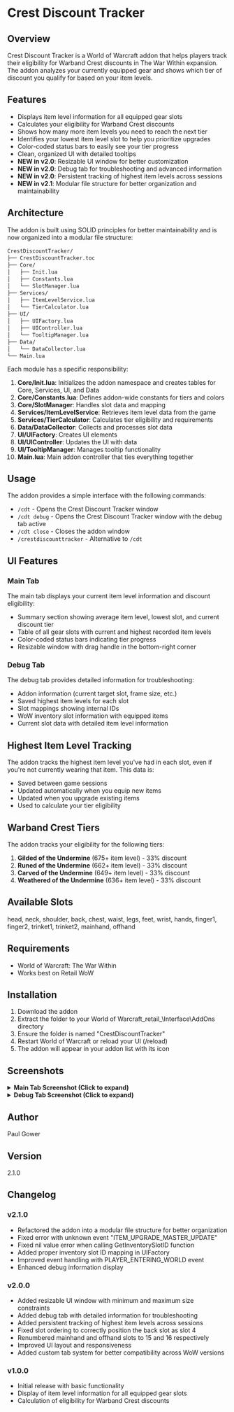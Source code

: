 # Crest Discount Tracker

## Overview
Crest Discount Tracker is a World of Warcraft addon that helps players track their eligibility for Warband Crest discounts in The War Within expansion. The addon analyzes your currently equipped gear and shows which tier of discount you qualify for based on your item levels.

## Features
- Displays item level information for all equipped gear slots
- Calculates your eligibility for Warband Crest discounts
- Shows how many more item levels you need to reach the next tier
- Identifies your lowest item level slot to help you prioritize upgrades
- Color-coded status bars to easily see your tier progress
- Clean, organized UI with detailed tooltips
- **NEW in v2.0**: Resizable UI window for better customization
- **NEW in v2.0**: Debug tab for troubleshooting and advanced information
- **NEW in v2.0**: Persistent tracking of highest item levels across sessions
- **NEW in v2.1**: Modular file structure for better organization and maintainability

## Architecture
The addon is built using SOLID principles for better maintainability and is now organized into a modular file structure:

```
CrestDiscountTracker/
├── CrestDiscountTracker.toc
├── Core/
│   ├── Init.lua
│   ├── Constants.lua
│   └── SlotManager.lua
├── Services/
│   ├── ItemLevelService.lua
│   └── TierCalculator.lua
├── UI/
│   ├── UIFactory.lua
│   ├── UIController.lua
│   └── TooltipManager.lua
├── Data/
│   └── DataCollector.lua
└── Main.lua
```

Each module has a specific responsibility:

1. **Core/Init.lua**: Initializes the addon namespace and creates tables for Core, Services, UI, and Data
2. **Core/Constants.lua**: Defines addon-wide constants for tiers and colors
3. **Core/SlotManager**: Handles slot data and mapping
4. **Services/ItemLevelService**: Retrieves item level data from the game
5. **Services/TierCalculator**: Calculates tier eligibility and requirements
6. **Data/DataCollector**: Collects and processes slot data
7. **UI/UIFactory**: Creates UI elements
8. **UI/UIController**: Updates the UI with data
9. **UI/TooltipManager**: Manages tooltip functionality
10. **Main.lua**: Main addon controller that ties everything together

## Usage
The addon provides a simple interface with the following commands:

- `/cdt` - Opens the Crest Discount Tracker window
- `/cdt debug` - Opens the Crest Discount Tracker window with the debug tab active
- `/cdt close` - Closes the addon window
- `/crestdiscounttracker` - Alternative to `/cdt`

## UI Features

### Main Tab
The main tab displays your current item level information and discount eligibility:
- Summary section showing average item level, lowest slot, and current discount tier
- Table of all gear slots with current and highest recorded item levels
- Color-coded status bars indicating tier progress
- Resizable window with drag handle in the bottom-right corner

### Debug Tab
The debug tab provides detailed information for troubleshooting:
- Addon information (current target slot, frame size, etc.)
- Saved highest item levels for each slot
- Slot mappings showing internal IDs
- WoW inventory slot information with equipped items
- Current slot data with detailed item level information

## Highest Item Level Tracking
The addon tracks the highest item level you've had in each slot, even if you're not currently wearing that item. This data is:
- Saved between game sessions
- Updated automatically when you equip new items
- Updated when you upgrade existing items
- Used to calculate your tier eligibility

## Warband Crest Tiers
The addon tracks your eligibility for the following tiers:

1. **Gilded of the Undermine** (675+ item level) - 33% discount
2. **Runed of the Undermine** (662+ item level) - 33% discount
3. **Carved of the Undermine** (649+ item level) - 33% discount
4. **Weathered of the Undermine** (636+ item level) - 33% discount

## Available Slots
head, neck, shoulder, back, chest, waist, legs, feet, wrist, hands, finger1, finger2, trinket1, trinket2, mainhand, offhand

## Requirements
- World of Warcraft: The War Within
- Works best on Retail WoW

## Installation
1. Download the addon
2. Extract the folder to your World of Warcraft\_retail_\Interface\AddOns directory
3. Ensure the folder is named "CrestDiscountTracker"
4. Restart World of Warcraft or reload your UI (/reload)
5. The addon will appear in your addon list with its icon

## Screenshots

<details>
  <summary><strong>Main Tab Screenshot (Click to expand)</strong></summary>
  
  ![Main Tab](screenshots/crest-discount-tracker-ui-v2.png)
</details>

<details>
  <summary><strong>Debug Tab Screenshot (Click to expand)</strong></summary>
  
  ![Debug Tab](screenshots/crest-discount-tracker-ui-v2-debug.png)
</details>

## Author
Paul Gower

## Version
2.1.0

## Changelog
### v2.1.0
- Refactored the addon into a modular file structure for better organization
- Fixed error with unknown event "ITEM_UPGRADE_MASTER_UPDATE"
- Fixed nil value error when calling GetInventorySlotID function
- Added proper inventory slot ID mapping in UIFactory
- Improved event handling with PLAYER_ENTERING_WORLD event
- Enhanced debug information display

### v2.0.0
- Added resizable UI window with minimum and maximum size constraints
- Added debug tab with detailed information for troubleshooting
- Added persistent tracking of highest item levels across sessions
- Fixed slot ordering to correctly position the back slot as slot 4
- Renumbered mainhand and offhand slots to 15 and 16 respectively
- Improved UI layout and responsiveness
- Added custom tab system for better compatibility across WoW versions

### v1.0.0
- Initial release with basic functionality
- Display of item level information for all equipped gear slots
- Calculation of eligibility for Warband Crest discounts 